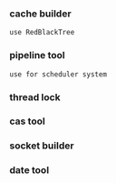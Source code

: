 ### cache builder
```
use RedBlackTree
```

### pipeline tool
```
use for scheduler system

```

### thread lock


### cas tool


### socket builder


### date tool